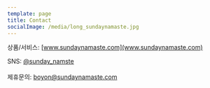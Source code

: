 ```yaml
---
template: page
title: Contact
socialImage: /media/long_sundaynamaste.jpg
---
```

상품/서비스: [www.sundaynamaste.com](www.sundaynamaste.com)

SNS: [@sunday_namste](www.instagram.com/sunday_namaste)\
\
제휴문의: boyon@sundaynamaste.com